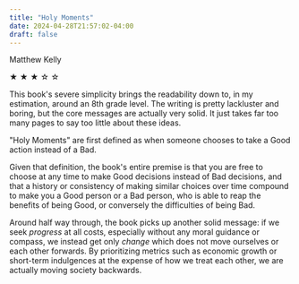 ```yaml
---
title: "Holy Moments"
date: 2024-04-28T21:57:02-04:00
draft: false
---
```


Matthew Kelly

&#9733; &#9733; &#9733; &#9734; &#9734;

This book's severe simplicity brings the readability down to, in my estimation, around an 8th grade level. The writing is pretty lackluster and boring, but the core messages are actually very solid. It just takes far too many pages to say too little about these ideas.

"Holy Moments" are first defined as when someone chooses to take a Good action instead of a Bad.

Given that definition, the book's entire premise is that you are free to choose at any time to make Good decisions instead of Bad decisions, and that a history or consistency of making similar choices over time compound to make you a Good person or a Bad person, who is able to reap the benefits of being Good, or conversely the difficulties of being Bad.

Around half way through, the book picks up another solid message: if we seek _progress_ at all costs, especially without any moral guidance or compass, we instead get only _change_ which does not move ourselves or each other forwards. By prioritizing metrics such as economic growth or short-term indulgences at the expense of how we treat each other, we are actually moving society backwards.

